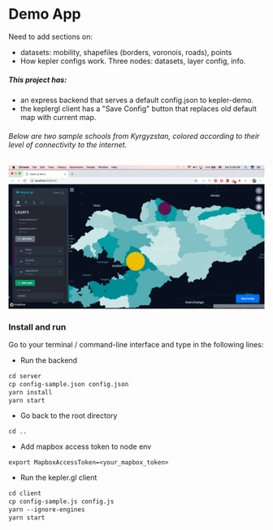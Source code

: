 # Demo App

Need to add sections on:
- datasets: mobility, shapefiles (borders, voronois, roads), points
- How kepler configs work. Three nodes: datasets, layer config, info.


##### This project has:
- an express backend that serves a default config.json to kepler-demo.
- the keplergl client has a "Save Config" button that replaces old default map with current map.

###### Below are two sample schools from Kyrgyzstan, colored according to their level of connectivity to the internet.

![screenshot](screenshot.png)

### Install and run

Go to your terminal / command-line interface and type in the following lines:

- Run the backend
```
cd server
cp config-sample.json config.json
yarn install
yarn start
```
- Go back to the root directory
```
cd ..
```
- Add mapbox access token to node env
```
export MapboxAccessToken=<your_mapbox_token>
```
- Run the kepler.gl client
```
cd client
cp config-sample.js config.js
yarn --ignore-engines
yarn start
```
